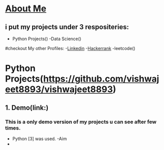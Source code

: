 # [About Me]()


## i put my projects under 3 respositeries:
- Python Projects()
-Data Science()




#checkout My other Profiles:
-[Linkedin]()
-[Hackerrank](https://www.hackerrank.com/vishwajeetsing39?hr_r=1)
-leetcode()


# Python Projects(https://github.com/vishwajeet8893/vishwajeet8893)

## 1. Demo(link:)
###  This is a only demo version of my projects u can see after few times.

- Python [3] was used.
-Aim
-
